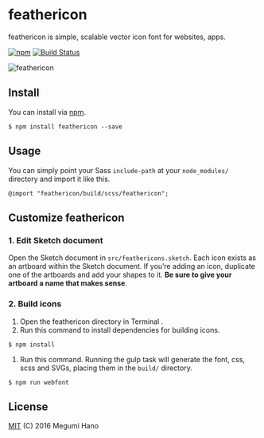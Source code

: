 feathericon
===

feathericon is simple, scalable vector icon font for websites, apps.

[![npm](https://img.shields.io/npm/v/npm.svg?maxAge=2592000)](https://www.npmjs.com/package/feathericon)
[![Build Status](https://travis-ci.org/featherplain/feathericon.svg?branch=master)](https://travis-ci.org/featherplain/feathericon)

![feathericon](https://raw.githubusercontent.com/featherplain/feathericon/master/docs/ogpimage.png "title")

## Install
You can install via [npm](https://npmjs.org).

```
$ npm install feathericon --save
```

## Usage
You can simply point your Sass `include-path` at your `node_modules/` directory and import it like this.

```
@import "feathericon/build/scss/feathericon";
```

## Customize feathericon
### 1. Edit Sketch document
Open the Sketch document in `src/feathericons.sketch`. Each icon exists as an artboard within the Sketch document. If you’re adding an icon, duplicate one of the artboards and add your shapes to it. **Be sure to give your artboard a name that makes sense**.

### 2. Build icons
1. Open the feathericon directory in Terminal .
1. Run this command to install dependencies for building icons.
  
  ```
  $ npm install
  ```
1. Run this command. Running the gulp task will generate the font, css, scss and SVGs, placing them in the `build/` directory.

  ```
  $ npm run webfont
  ```

## License
[MIT](https://github.com/featherplain/feathericon/blob/master/LICENSE) (C) 2016 Megumi Hano

